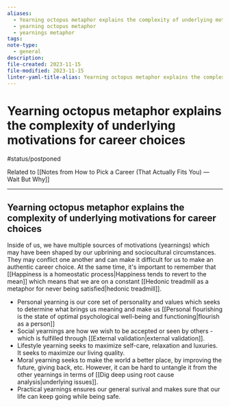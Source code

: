 ```yaml
---
aliases:
  - Yearning octopus metaphor explains the complexity of underlying motivations for career choices
  - yearning octopus metaphor
  - yearnings metaphor
tags: 
note-type:
  - general
description: 
file-created: 2023-11-15
file-modified: 2023-11-15
linter-yaml-title-alias: Yearning octopus metaphor explains the complexity of underlying motivations for career choices
---
```


# Yearning octopus metaphor explains the complexity of underlying motivations for career choices

#status/postponed

Related to [[Notes from How to Pick a Career (That Actually Fits You) — Wait But Why]]

---

## Yearning octopus metaphor explains the complexity of underlying motivations for career choices

Inside of us, we have multiple sources of motivations (yearnings) which may have been shaped by our upbrining and sociocultural circumstances. They may conflict one another and can make it difficult for us to make an authentic career choice. At the same time, it's important to remember that [[Happiness is a homeostatic process|Happiness tends to revert to the mean]] which means that we are on a constant [[Hedonic treadmill as a metaphor for never being satisfied|hedonic treadmill]].

- Personal yearning is our core set of personality and values which seeks to determine what brings us meaning and make us [[Personal flourishing is the state of optimal psychological well-being and functioning|flourish as a person]]
- Social yearnings are how we wish to be accepted or seen by others - which is fulfilled through [[External validation|external validation]].
- Lifestyle yearning seeks to maximize self-care, relaxation and luxuries. It seeks to maximize our living quality.
- Moral yearning seeks to make the world a better place, by improving the future, giving back, etc. However, it can be hard to untangle it from the other yearnings in terms of [[Dig deep using root cause analysis|underlying issues]].
- Practical yearnings ensures our general surival and makes sure that our life can keep going while being safe.
